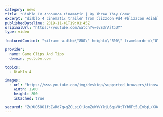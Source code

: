 ```yaml
---
category: news
title: "Diablo IV Announce Cinematic | By Three They Come"
excerpt: "diablo 4 cinematic trailer from blizzcon #d4 #blizzcon #diablo."
publishedDateTime: 2019-11-01T19:01:45Z
originalUrl: "https://youtube.com/watch?v=0vE3rAjtqUY"
type: video

featuredContent: "<iframe width=\"800\" height=\"500\" frameborder=\"0\" src=\"https://www.youtube.com/embed/0vE3rAjtqUY\" allow=\"accelerometer; autoplay; encrypted-media; gyroscope; picture-in-picture\" allowfullscreen></iframe>"

provider:
  name: Game Clips And Tips
  domain: youtube.com

topics:
  - Diablo 4

images:
  - url: "https://www.youtube.com/img/desktop/supported_browsers/dinosaur.png"
    width: 1200
    height: 800
    isCached: true

secured: "ZuXUO58O1foZwRd7q4gZCLsiG+JomZuWYVYkjL6qaV0tTYbMFt5uIvbqL/X0dU1x0OVU1a5v4gHs1IHmALPKuGa3yHC9y/IKvRxl2VVadqTGWRiin0R3hTDNBedYA8n8M8zTFMgBvD+BVpFJISQXm5oPVzzEUmNfwmBvVjHTgE1DSRLTT/c/mu1c57kJjxVe5ArRnqZ2KR6Yb5H/r04/YrM9F6ICrptS+CMByvGgOtRS6niU07vFClP4eB+trDKwQWXgBCOELObRMyfgK3xwoGIRHzzXJbkZFxoG4VBacrAanBL/IEMjBKDM2od2Naa00tXxuddSY25PiquOzCFamFfwt+QlBv9Ard2XgLZ3pAzgE7ZmU2q74DNo8bAcK/58y+3gKeW2Nb7P9+rAcnIirA==;SxVrWVn9ebqHw+dmuJbHtQ=="
---
```


